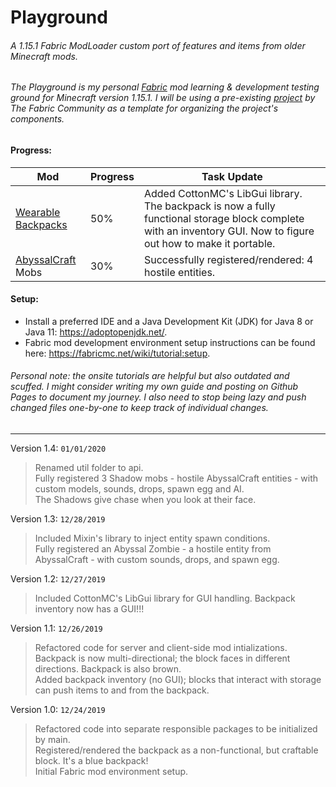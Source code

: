 # Playground

###### A 1.15.1 Fabric ModLoader custom port of features and items from older Minecraft mods.
###### The Playground is my personal [Fabric](https://fabricmc.net/) mod learning & development testing ground for Minecraft version 1.15.1. I will be using a pre-existing [project](https://github.com/fabric-community/the-hallow) by The Fabric Community as a template for organizing the project's components.

#### Progress:

|Mod|Progress|Task Update|
|---|--------|------|
|[Wearable Backpacks](https://www.curseforge.com/minecraft/mc-mods/wearable-backpacks)|50%|Added CottonMC's LibGui library. The backpack is now a fully functional storage block complete with an inventory GUI. Now to figure out how to make it portable.|
|[AbyssalCraft](https://www.curseforge.com/minecraft/mc-mods/abyssalcraft) Mobs|30%|Successfully registered/rendered: 4 hostile entities.|

#### Setup:
* Install a preferred IDE and a Java Development Kit (JDK) for Java 8 or Java 11: https://adoptopenjdk.net/.
* Fabric mod development environment setup instructions can be found here: https://fabricmc.net/wiki/tutorial:setup.
###### Personal note: the onsite tutorials are helpful but also outdated and scuffed. I might consider writing my own guide and posting on Github Pages to document my journey. I also need to stop being lazy and push changed files one-by-one to keep track of individual changes.

---

Version 1.4: `01/01/2020`
> Renamed util folder to api. \
> Fully registered 3 Shadow mobs - hostile AbyssalCraft entities - with custom models, sounds, drops, spawn egg and AI. \
> The Shadows give chase when you look at their face.

Version 1.3: `12/28/2019`
> Included Mixin's library to inject entity spawn conditions. \
> Fully registered an Abyssal Zombie - a hostile entity from AbyssalCraft - with custom sounds, drops, and spawn egg.

Version 1.2: `12/27/2019`
> Included CottonMC's LibGui library for GUI handling.
> Backpack inventory now has a GUI!!!

Version 1.1: `12/26/2019`
> Refactored code for server and client-side mod intializations. \
> Backpack is now multi-directional; the block faces in different directions. Backpack is also brown. \
> Added backpack inventory (no GUI); blocks that interact with storage can push items to and from the backpack.

Version 1.0: `12/24/2019`
> Refactored code into separate responsible packages to be initialized by main. \
> Registered/rendered the backpack as a non-functional, but craftable block. It's a blue backpack! \
> Initial Fabric mod environment setup.
